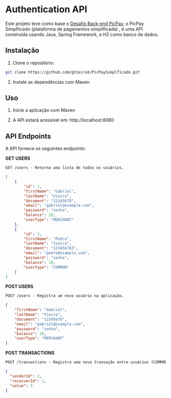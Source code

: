 # Authentication API


Este projeto teve como base o [Desafio Back-end PicPay](https://github.com/PicPay/picpay-desafio-backend ), o PicPay Simplficado (plataforma de  pagamentos simplificada) , é uma API construída usando Java, Spring Framework, e H2 como banco de dados.

## Instalação

1. Clone o repositório:


```bash
git clone https://github.com/gVieiraX/PicPaySimplficado.git
```

2. Instale as dependências com Maven

## Uso

1. Inicie a aplicação com Maven

2. A API estará acessível em: http://localhost:8080


## API Endpoints
A API fornece os seguintes endpoints:


**GET USERS**
```markdown
GET /users - Retorna uma lista de todos os usuários.
```
```json
[
    {
        "id": 1,
        "firstName": "Gabriel",
        "lastName": "Vieira",
        "document": "12345678",
        "email": "gabriel@example.com",
        "password": "senha",
        "balance": 20,
        "userType": "MERCHANT"
    },
    {
        "id": 2,
        "firstName": "Pedro",
        "lastName": "Vieira",
        "document": "123456783",
        "email": "pedro@example.com",
        "password": "senha",
        "balance": 10,
        "userType": "COMMON"
    }
]
```

**POST USERS**
```markdown
POST /users - Registra um novo usuário na aplicação.
```
```json
{
    "firstName": "Gabriel",
    "lastName": "Vieira",
    "document": "12345678",
    "email": "gabriel@example.com",
    "password": "senha",
    "balance": 20,
    "userType": "MERCHANT"
}
```

**POST TRANSACTIONS**
```markdown
POST /transactions - Registra uma nova transação entre usuários (COMMON para COMMON ou COMMON para MERCHANT)
```

```json
{
  "senderId": 2,
  "receiverId": 1,
  "value": 5
}
```






